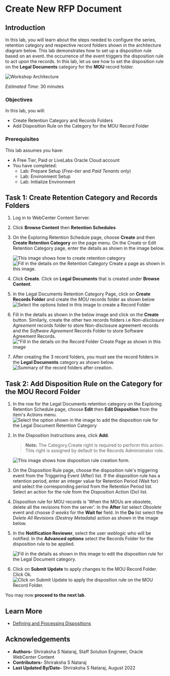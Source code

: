 # Create New RFP Document

## Introduction

In this lab, you will learn about the steps needed to configure the series, retention category and respective record folders shown in the architecture diagram below. This lab demonstrates how to set up a disposition rule based on an event. the occurrence of the event triggers the disposition rule to act upon the records. In this lab, let us see how to set the disposition rule on the **Legal Documents** category for the **MOU** record folder.

  ![Workshop Architecture](./images/workshop-architecture.png "Workshop Architecture")

*Estimated Time*: 30 minutes

### Objectives

In this lab, you will:

* Create Retention Category and Records Folders
* Add Disposition Rule on the Category for the MOU Record Folder

### Prerequisites
This lab assumes you have:
- A Free Tier, Paid or LiveLabs Oracle Cloud account
- You have completed:
    - Lab: Prepare Setup (*Free-tier* and *Paid Tenants* only)
    - Lab: Environment Setup
    - Lab: Initialize Environment

## Task 1: Create Retention Category and Records Folders

1. Log in to WebCenter Content Server.

2. Click **Browse Content** then **Retention Schedules**

3. On the Exploring Retention Schedule page, choose **Create** and then **Create Retention Category** on the page menu. On the Create or Edit Retention Category page, enter the details as shown in the image below.

    ![This image shows how to create retention category](./images/create-retention-category.png "Create Retention Category")
    ![Fill in the details on the Retention Category Create a page as shown in this image.](./images/category-create-form.png "Create Retention Category Page")

4. Click **Create**. Click on **Legal Documents** that is created under **Browse Content**.

5. In the Legal Documents Retention Category Page, click on **Create Records Folder** and create the *MOU* records folder as shown below
     ![Select the options listed in this image to create a Record Folder](./images/create-record-folder.png " Create Record Folder")

6. Fill in the details as shown in the below image and click on the **Create** button. Similarly, create the other two records folders i.e *Non-disclosure Agreement* records folder to store Non-disclosure agreement records and the *Software Agreement* Records Folder to store Software Agreement Records.
      !["Fill in the details on the Record Folder Create Page as shown in this image](./images/record-folder-createform.png "Create Record Folder Form")

7. After creating the 3 record folders, you must see the record folders in the **Legal Documents** category as shown below.
      ![Summary of the record folders after creation.](./images/record-folders-legal-doc-category.png "Record Folders in Legal Document Category")

## Task 2: Add Disposition Rule on the Category for the MOU Record Folder

1. In the row for the Legal Documents retention category on the Exploring Retention Schedule page, choose **Edit** then **Edit Disposition** from the item's Actions menu.
    ![Select the option shown in the image to add the disposition rule for the Legal Document Retention Category](./images/edit-disposition.png "Edit Disposition Rule on the Retention Category **Legal Documents** ")

2. In the Disposition Instructions area, click **Add**.

    > **Note:** The Category.Create right is required to perform this action. This right is assigned by default to the Records Administrator role.

   ![This image shows how disposition rule creation form.](./images/add-dispostition.png "Add Disposition Page")

3. On the Disposition Rule page, choose the disposition rule's triggering event from the Triggering Event (After) list. If the disposition rule has a retention period, enter an integer value for Retention Period (Wait for) and select the corresponding period from the Retention Period list. Select an action for the rule from the Disposition Action (Do) list.

4. Disposition rule for MOU records is 'When the MOUs are obsolete, delete all the revisions from the server'. In the **After** list select *Obsolete* event and choose *0 weeks* for the **Wait for** field. In the **Do** list select the *Delete All Revisions (Destroy Metadata)* action as shown in the image below.

5. In the **Notification Reviewer**, select the user *weblogic* who will be notified. In the **Advanced options** select the Records Folder for the disposition rule to be applied.

    ![Fill in the details as shown in this image to edit the disposition rule for the Legal Document category.](./images/dispostion-rule-creation-form.png  "Create Disposition Rule Page")

6. Click on **Submit Update** to apply changes to the MOU Record Folder. Click Ok.
    ![Click on Submit Update to apply the disposition rule on the MOU Record Folder.](./images/submit-update.png "Submit Update page ")

 You may now **proceed to the next lab**.

## Learn More

* [Defining and Processing Dispositions](https://docs.oracle.com/en/middleware/webcenter/content/12.2.1.4/webcenter-content-manage/defining-and-processing-dispositions.html#GUID-0827B335-BA5E-4B9C-9270-27BE4520391C)

## Acknowledgements

* **Authors-** Shriraksha S Nataraj, Staff Solution Engineer, Oracle WebCenter Content
* **Contributors-** Shriraksha S Nataraj
* **Last Updated By/Date-** Shriraksha S Nataraj, August 2022
